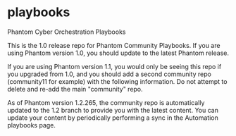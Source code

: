 # playbooks
Phantom Cyber Orchestration Playbooks

This is the 1.0 release repo for Phantom Community Playbooks.
If you are using Phantom version 1.0, you should update to the latest Phantom release.

If you are using Phantom version 1.1, you would only be seeing this repo if you upgraded from 1.0, and you should add a second community repo (community11 for example) with the following information.  Do not attempt to delete and re-add the main "community" repo.

As of Phantom version 1.2.265, the community repo is automatically updated to the 1.2 branch to provide you with the latest content.  You can update your content by periodically performing a sync in the Automation playbooks page.
